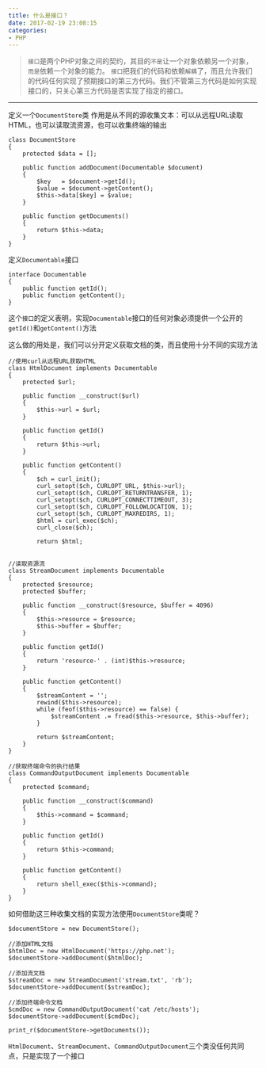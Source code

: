 ```yaml
---
title: 什么是接口？
date: 2017-02-19 23:08:15
categories:
- PHP
---
```

> `接口`是两个PHP对象之间的契约，其目的`不是`让一个对象依赖另一个对象，`而是`依赖一个对象的能力。 
> `接口`把我们的代码和依赖`解耦`了，而且允许我们的代码任何实现了预期接口的第三方代码。我们不管第三方代码是如何实现接口的，只关心第三方代码是否实现了指定的接口。


----------


定义一个`DocumentStore`类
作用是从不同的源收集文本：可以从远程URL读取HTML，也可以读取流资源，也可以收集终端的输出

```
class DocumentStore 
{
	protected $data = [];

	public function addDocument(Documentable $document)
	{
		$key   = $document->getId();
		$value = $document->getContent();
		$this->data[$key] = $value;
	}

	public function getDocuments()
	{
		return $this->data;
	}	
}
```
定义`Documentable`接口

```
interface Documentable
{
	public function getId();
	public function getContent();
}
```
这个`接口`的定义表明，实现`Documentable`接口的任何对象必须提供一个公开的`getId()`和`getContent()`方法

这么做的用处是，我们可以分开定义获取文档的类，而且使用十分不同的实现方法

```
//使用curl从远程URL获取HTML
class HtmlDocument implements Documentable
{
	protected $url;

	public function __construct($url)
	{
		$this->url = $url;
	}

	public function getId()
	{
		return $this->url;
	}

	public function getContent()
	{
		$ch = curl_init();
		curl_setopt($ch, CURLOPT_URL, $this->url);
		curl_setopt($ch, CURLOPT_RETURNTRANSFER, 1);
		curl_setopt($ch, CURLOPT_CONNECTTIMEOUT, 3);
		curl_setopt($ch, CURLOPT_FOLLOWLOCATION, 1);
		curl_setopt($ch, CURLOPT_MAXREDIRS, 1);
		$html = curl_exec($ch);
		curl_close($ch);

		return $html;
	
```

```
//读取资源流
class StreamDocument implements Documentable
{
	protected $resource;
	protected $buffer;

	public function __construct($resource, $buffer = 4096)
	{
		$this->resource = $resource;
		$this->buffer = $buffer;
	}

	public function getId()
	{
		return 'resource-' . (int)$this->resource;
	}

	public function getContent()
	{
		$streamContent = '';
		rewind($this->resource);
		while (feof($this->resource) == false) {
			$streamContent .= fread($this->resource, $this->buffer);
		}

		return $streamContent;
	}
}
```

```
//获取终端命令的执行结果
class CommandOutputDocument implements Documentable
{
	protected $command;

	public function __construct($command)
	{
		$this->command = $command;
	}

	public function getId()
	{
		return $this->command;
	}

	public function getContent()
	{
		return shell_exec($this->command);
	}
}
```
如何借助这三种收集文档的实现方法使用`DocumentStore`类呢？

```
$documentStore = new DocumentStore();

//添加HTML文档
$htmlDoc = new HtmlDocument('https://php.net');
$documentStore->addDocument($htmlDoc);

//添加流文档
$streamDoc = new StreamDocument('stream.txt', 'rb');
$documentStore->addDocument($streamDoc);

//添加终端命令文档
$cmdDoc = new CommandOutputDocument('cat /etc/hosts');
$documentStore->addDocument($cmdDoc);

print_r($documentStore->getDocuments());
```

`HtmlDocument`、`StreamDocument`、`CommandOutputDocument`三个类没任何共同点，只是实现了一个接口





